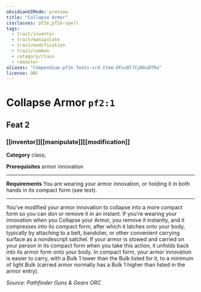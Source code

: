 ```yaml
---
obsidianUIMode: preview
title: "Collapse Armor"
cssclasses: pf2e,pf2e-spell
tags:
  - trait/inventor
  - trait/manipulate
  - trait/modification
  - trait/common
  - category/class
  - remaster
aliases: "Compendium.pf2e.feats-srd.Item.DFusBl7CyNkuDTRa"
license: ORC
---
```

# Collapse Armor `pf2:1`
## Feat 2
### [[inventor]][[manipulate]][[modification]]

**Category** class; 



**Prerequisites** armor innovation
* * *
**Requirements** You are wearing your armor innovation, or holding it in both hands in its compact form (see text).

* * *

You've modified your armor innovation to collapse into a more compact form so you can don or remove it in an instant. If you're wearing your innovation when you Collapse your Armor, you remove it instantly, and it compresses into its compact form, after which it latches onto your body, typically by attaching to a belt, bandolier, or other convenient carrying surface as a nondescript satchel. If your armor is stowed and carried on your person in its compact form when you take this action, it unfolds back into its armor form onto your body. In compact form, your armor innovation is easier to carry, with a Bulk 1 lower than the Bulk listed for it, to a minimum of light Bulk (carried armor normally has a Bulk 1 higher than listed in the armor entry).

*Source: Pathfinder Guns & Gears*
*ORC*